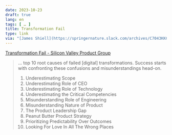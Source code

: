 ```yaml
---
date: 2023-10-23
draft: true
lang: en
tags: [ … ]
title: Transformation Fail
type: link
via: "[James Shiell](https://springernature.slack.com/archives/C7043KKC2/p1696674225990519)"
---
```


[Transformation Fail - Silicon Valley Product Group](https://www.svpg.com/transformation-fail/)

> … top 10 root causes of failed [digital] transformations.  Success starts with confronting these confusions and misunderstandings head-on.
>
> 1. Underestimating Scope
> 2. Underestimating Role of CEO
> 3. Underestimating Role of Technology
> 4. Underestimating the Critical Competencies
> 5. Misunderstanding Role of Engineering
> 6. Misunderstanding Nature of Product
> 7. The Product Leadership Gap
> 8. Peanut Butter Product Strategy
> 9. Prioritizing Predictability Over Outcomes
> 10. Looking For Love In All The Wrong Places
